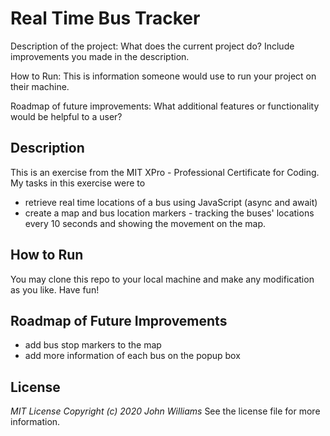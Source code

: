 # Real Time Bus Tracker

Description of the project: What does the current project do?  Include improvements you made in the description. 

How to Run: This is information someone would use to run your project on their machine.

Roadmap of future improvements: What additional features or functionality would be helpful to a user?


## Description
This is an exercise from the MIT XPro - Professional Certificate for Coding. My tasks in this exercise were to
* retrieve real time locations of a bus using JavaScript (async and await)
* create a map and bus location markers - tracking the buses' locations every 10 seconds and showing the movement on the map. 

## How to Run
You may clone this repo to your local machine and make any modification as you like. Have fun!

## Roadmap of Future Improvements
* add bus stop markers to the map
* add more information of each bus on the popup box

## License
*MIT License Copyright (c) 2020 John Williams*
See the license file for more information.